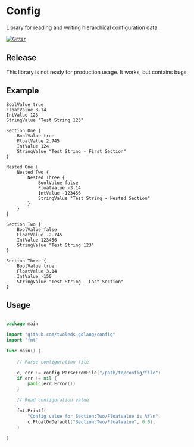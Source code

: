# Config

Library for reading and writing hierarchical configuration data.

[![Gitter](https://badges.gitter.im/Join%20Chat.svg)](https://gitter.im/twoleds-golang/config)

## Release

This library is not ready for production usage. It works, but 
contains bugs.

## Example

```plain
BoolValue true
FloatValue 3.14
IntValue 123
StringValue "Test String 123"

Section One {
    BoolValue true
    FloatValue 2.745
    IntValue 124
    StringValue "Test String - First Section"
}

Nested One {
    Nested Two {
        Nested Three {
            BoolValue false
            FloatValue -3.14
            IntValue -123456
            StringValue "Test String - Nested Section"
        }
    }
}

Section Two {
    BoolValue false
    FloatValue -2.745
    IntValue 123456
    StringValue "Test String 123"
}

Section Three {
    BoolValue true
    FloatValue 3.14
    IntValue -150
    StringValue "Test String - Last Section"
}
```

## Usage

```go

package main

import "github.com/twoleds-golang/config"
import "fmt"

func main() {
	
	// Parse configuration file

	c, err := config.ParseFromFile("/path/to/config/file")
	if err != nil {
		panic(err.Error())
	}

	// Read configuration value

	fmt.Printf(
		"Config value for Section:Two/FloatValue is %f\n",
		c.FloatOrDefault("Section:Two/FloatValue", 0.0),
	)

}

```
